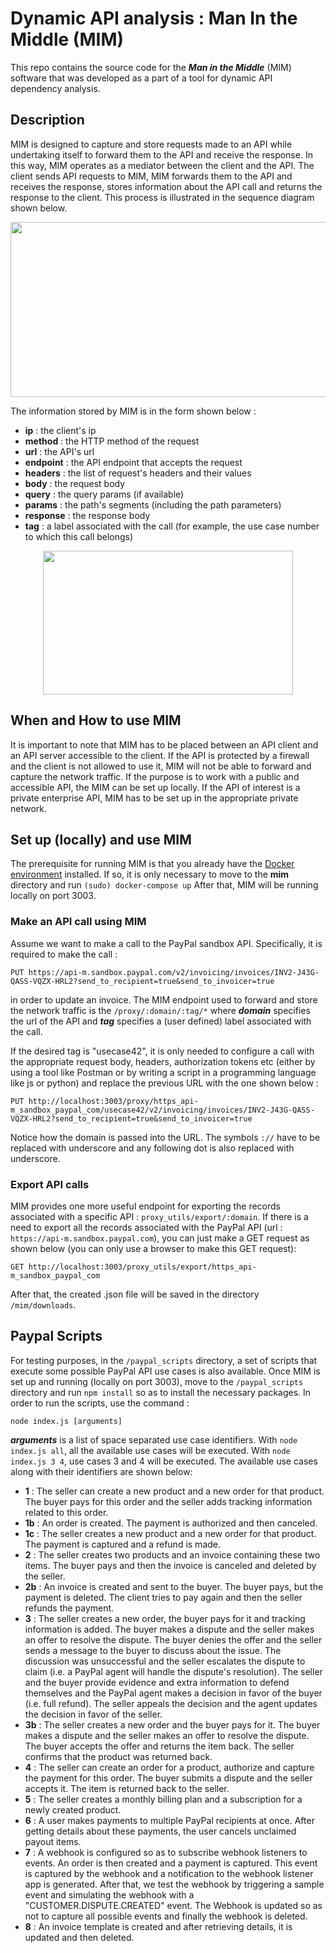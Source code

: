 # Dynamic API analysis : Man In the Middle (MIM)
This repo contains the source code for the **_Man in the Middle_** (MIM) software that was developed as a part of a tool for dynamic API dependency analysis. 

## Description
MIM is designed to capture and store requests made to an API while undertaking itself to forward them to the API and receive the response. In this way, MIM operates as a mediator between the client and the API. 
The client sends API requests to MIM, MIM forwards them to the API and receives the response, stores information about the API call and returns the response to the client. This process is illustrated in the sequence diagram shown below.

<p align="center"><img src="https://github.com/user-attachments/assets/9c786206-ad8d-4154-8361-6ed280994382" width="600" height="280" /></p>

The information stored by MIM is in the form shown below :
- **ip** : the client's ip
- **method** : the HTTP method of the request
- **url** : the API's url
- **endpoint** : the API endpoint that accepts the request
- **headers** : the list of request's headers and their values
- **body** : the request body
- **query** : the query params (if available)
- **params** : the path's segments (including the path parameters)
- **response** : the response body
- **tag** : a label associated with the call (for example, the use case number to which this call belongs)
  

<p align="center"><img src="https://github.com/user-attachments/assets/be0ee5ed-e2fd-4776-b18a-cc927242a227" width="400" height="230" /></p>

## When and How to use MIM
It is important to note that MIM has to be placed between an API client and an API server accessible to the client. If the API is protected by a firewall and the client is not allowed to use it, MIM will not be able to forward and capture the network traffic. If the purpose is to work with a public and accessible API, the MIM can be set up locally. If the API of interest is a private enterprise API, MIM has to be set up in the appropriate private network.

## Set up (locally) and use MIM
The prerequisite for running MIM is that you already have the [Docker environment](https://docs.docker.com/engine/install/) installed. If so, it is only necessary to move to the **mim** directory and run
`(sudo) docker-compose up`
After that, MIM will be running locally on port 3003.

### Make an API call using MIM
Assume we want to make a call to the PayPal sandbox API. Specifically, it is required to make the call :
```
PUT https://api-m.sandbox.paypal.com/v2/invoicing/invoices/INV2-J43G-QASS-VQZX-HRL2?send_to_recipient=true&send_to_invoicer=true
```

in order to update an invoice. The MIM endpoint used to forward and store the network traffic is the
`/proxy/:domain/:tag/*` where **_domain_** specifies the url of the API and **_tag_** specifies a (user defined) label associated with the call. 

If the desired tag is "usecase42", it is only needed to configure a call with the appropriate request body, headers, authorization tokens etc (either by using a tool like Postman or by writing a script in a programming language like js or python) and replace the previous URL with the one shown below : 
```
PUT http://localhost:3003/proxy/https_api-m_sandbox_paypal_com/usecase42/v2/invoicing/invoices/INV2-J43G-QASS-VQZX-HRL2?send_to_recipient=true&send_to_invoicer=true
```
Notice how the domain is passed into the URL. The symbols `://` have to be replaced with underscore and any following dot is also replaced with underscore.
### Export API calls
MIM provides one more useful endpoint for exporting the records associated with a specific API : `proxy_utils/export/:domain`. If there is a need to export all the records associated with the PayPal API (url : `https://api-m.sandbox.paypal.com`), you can just make a GET request as shown below (you can only use a browser to make this GET request):
```
GET http://localhost:3003/proxy_utils/export/https_api-m_sandbox_paypal_com
```
After that, the created .json file will be saved in the directory `/mim/downloads`. 

## Paypal Scripts
For testing purposes, in the `/paypal_scripts` directory, a set of scripts that execute some possible PayPal API use cases is also available. Once MIM is set up and running (locally on port 3003), move to the `/paypal_scripts` directory and run `npm install` so as to install the necessary packages. In order to run the scripts, use the command :
```
node index.js [arguments]
```
**_arguments_** is a list of space separated use case identifiers. With `node index.js all`, all the available use cases will be executed. With `node index.js 3 4`, use cases 3 and 4 will be executed. The available use cases along with their identifiers are shown below:
- **1** : The seller can create a new product and a new order for that product. The buyer pays for this order and the seller adds tracking information related to this order.
- **1b** : An order is created. The payment is authorized and then canceled.
- **1c** : The seller creates a new product and a new order for that product. The payment is captured and a refund is made.
- **2** : The seller creates two products and an invoice containing these two items. The buyer pays and then the invoice is canceled and deleted by the seller.
- **2b** : An invoice is created and sent to the buyer. The buyer pays, but the payment is deleted. The client tries to pay again and then the seller refunds the payment.
- **3** : The seller creates a new order, the buyer pays for it and tracking information is added. The buyer makes a dispute and the seller makes an offer to resolve the dispute. The buyer denies the offer and the seller sends a message to the buyer to discuss about the issue. The discussion was unsuccessful and the seller escalates the dispute to claim (i.e. a PayPal agent will handle the dispute's resolution). The seller and the buyer provide evidence and extra information to defend themselves and the PayPal agent makes a decision in favor of the buyer (i.e. full refund). The seller appeals the decision and the agent updates the decision in favor of the seller.
- **3b** : The seller creates a new order and the buyer pays for it. The buyer makes a dispute and the seller makes an offer to resolve the dispute. The buyer accepts the offer and returns the item back. The seller confirms that the product was returned back.
- **4** : The seller can create an order for a product, authorize and capture the payment for this order. The buyer submits a dispute and the seller accepts it. The item is returned back to the seller.
- **5** : The seller creates a monthly billing plan and a subscription for a newly created product.
- **6** : A user makes payments to multiple PayPal recipients at once. After getting details about these payments, the user cancels unclaimed payout items.
- **7** : A webhook is configured so as to subscribe webhook listeners to events. Αn order is then created and a payment is captured. This event is captured by the webhook and a notification to the webhook listener app is generated.
After that, we test the webhook by triggering a sample event and simulating the webhook with a "CUSTOMER.DISPUTE.CREATED" event.
The Webhook is updated so as not to capture all possible events and finally the webhook is deleted.
- **8** : An invoice template is created and after retrieving details, it is updated and then deleted.

